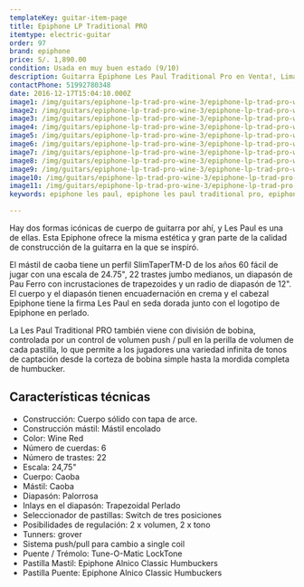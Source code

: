 ```yaml
---
templateKey: guitar-item-page
title: Epiphone LP Traditional PRO
itemtype: electric-guitar
order: 97
brand: epiphone
price: S/. 1,890.00
condition: Usada en muy buen estado (9/10)
description: Guitarra Epiphone Les Paul Traditional Pro en Venta!, Lima, Peru
contactPhone: 51992780348
date: 2016-12-17T15:04:10.000Z
image1: /img/guitars/epiphone-lp-trad-pro-wine-3/epiphone-lp-trad-pro-wine-3-01.jpg
image2: /img/guitars/epiphone-lp-trad-pro-wine-3/epiphone-lp-trad-pro-wine-3-02.jpg
image3: /img/guitars/epiphone-lp-trad-pro-wine-3/epiphone-lp-trad-pro-wine-3-03.jpg
image4: /img/guitars/epiphone-lp-trad-pro-wine-3/epiphone-lp-trad-pro-wine-3-04.jpg
image5: /img/guitars/epiphone-lp-trad-pro-wine-3/epiphone-lp-trad-pro-wine-3-05.jpg
image6: /img/guitars/epiphone-lp-trad-pro-wine-3/epiphone-lp-trad-pro-wine-3-06.jpg
image7: /img/guitars/epiphone-lp-trad-pro-wine-3/epiphone-lp-trad-pro-wine-3-07.jpg
image8: /img/guitars/epiphone-lp-trad-pro-wine-3/epiphone-lp-trad-pro-wine-3-08.jpg
image9: /img/guitars/epiphone-lp-trad-pro-wine-3/epiphone-lp-trad-pro-wine-3-09.jpg
image10: /img/guitars/epiphone-lp-trad-pro-wine-3/epiphone-lp-trad-pro-wine-3-10.jpg
image11: /img/guitars/epiphone-lp-trad-pro-wine-3/epiphone-lp-trad-pro-wine-3-11.jpg
keywords: epiphone les paul, epiphone les paul traditional pro, epiphone les paul traditional

---
```


Hay dos formas icónicas de cuerpo de guitarra por ahí, y Les Paul es una de ellas. Esta Epiphone ofrece la misma estética y gran parte de la calidad de construcción de la guitarra en la que se inspiró.

El mástil de caoba tiene un perfil SlimTaperTM-D de los años 60 fácil de jugar con una escala de 24.75", 22 trastes jumbo medianos, un diapasón de Pau Ferro con incrustaciones de trapezoides y un radio de diapasón de 12". El cuerpo y el diapasón tienen encuadernación en crema y el cabezal Epiphone tiene la firma Les Paul en seda dorada junto con el logotipo de Epiphone en perlado.

La Les Paul Traditional PRO también viene con división de bobina, controlada por un control de volumen push / pull en la perilla de volumen de cada pastilla, lo que permite a los jugadores una variedad infinita de tonos de captación desde la corteza de bobina simple hasta la mordida completa de humbucker.

## Características técnicas

* Construcción: Cuerpo sólido con tapa de arce.
* Construcción mástil: Mástil encolado
* Color: Wine Red
* Número de cuerdas: 6
* Número de trastes: 22
* Escala: 24,75"
* Cuerpo: Caoba
* Mástil: Caoba
* Diapasón: Palorrosa
* Inlays en el diapasón: Trapezoidal Perlado
* Seleccionador de pastillas: Switch de tres posiciones
* Posibilidades de regulación: 2 x volumen, 2 x tono
* Tunners: grover
* Sistema push/pull para cambio a single coil
* Puente / Trémolo: Tune-O-Matic LockTone
* Pastilla Mastil: Epiphone Alnico Classic Humbuckers
* Pastilla Puente: Epiphone Alnico Classic Humbuckers